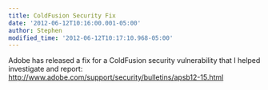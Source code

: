 ```yaml
---
title: ColdFusion Security Fix
date: '2012-06-12T10:16:00.001-05:00'
author: Stephen
modified_time: '2012-06-12T10:17:10.968-05:00'
---
```


Adobe has released a fix for a ColdFusion security vulnerability that I helped investigate and report:
<http://www.adobe.com/support/security/bulletins/apsb12-15.html>
